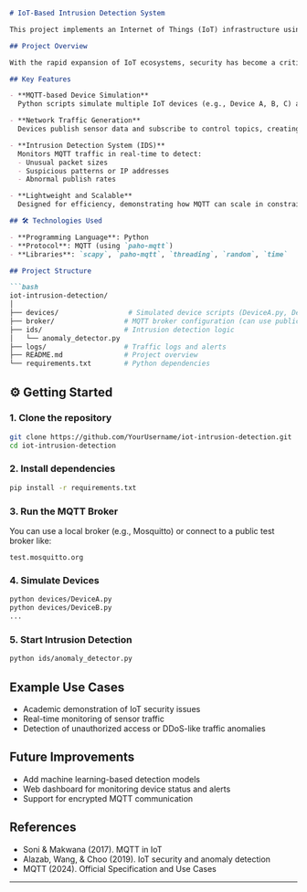 
````markdown
# IoT-Based Intrusion Detection System

This project implements an Internet of Things (IoT) infrastructure using the MQTT (Message Queuing Telemetry Transport) protocol to simulate device communication and detect potential security threats through a lightweight Intrusion Detection System (IDS). The system is built using Python and focuses on simulating traffic from IoT devices, generating normal and anomalous data, and detecting threats in real time.

## Project Overview

With the rapid expansion of IoT ecosystems, security has become a critical concern. This system aims to simulate a smart environment with multiple MQTT-connected devices and introduces an IDS that monitors traffic patterns for anomalies and potential threats.

## Key Features

- **MQTT-based Device Simulation**  
  Python scripts simulate multiple IoT devices (e.g., Device A, B, C) acting as MQTT clients.

- **Network Traffic Generation**  
  Devices publish sensor data and subscribe to control topics, creating diverse traffic (both normal and suspicious).

- **Intrusion Detection System (IDS)**  
  Monitors MQTT traffic in real-time to detect:
  - Unusual packet sizes
  - Suspicious patterns or IP addresses
  - Abnormal publish rates

- **Lightweight and Scalable**  
  Designed for efficiency, demonstrating how MQTT can scale in constrained environments.

## 🛠 Technologies Used

- **Programming Language**: Python
- **Protocol**: MQTT (using `paho-mqtt`)
- **Libraries**: `scapy`, `paho-mqtt`, `threading`, `random`, `time`

## Project Structure

```bash
iot-intrusion-detection/
│
├── devices/                 # Simulated device scripts (DeviceA.py, DeviceB.py...)
├── broker/                 # MQTT broker configuration (can use public/local broker)
├── ids/                    # Intrusion detection logic
│   └── anomaly_detector.py
├── logs/                   # Traffic logs and alerts
├── README.md               # Project overview
└── requirements.txt        # Python dependencies
````

## ⚙️ Getting Started

### 1. Clone the repository

```bash
git clone https://github.com/YourUsername/iot-intrusion-detection.git
cd iot-intrusion-detection
```

### 2. Install dependencies

```bash
pip install -r requirements.txt
```

### 3. Run the MQTT Broker

You can use a local broker (e.g., Mosquitto) or connect to a public test broker like:

```
test.mosquitto.org
```

### 4. Simulate Devices

```bash
python devices/DeviceA.py
python devices/DeviceB.py
...
```

### 5. Start Intrusion Detection

```bash
python ids/anomaly_detector.py
```

## Example Use Cases

* Academic demonstration of IoT security issues
* Real-time monitoring of sensor traffic
* Detection of unauthorized access or DDoS-like traffic anomalies

## Future Improvements

* Add machine learning-based detection models
* Web dashboard for monitoring device status and alerts
* Support for encrypted MQTT communication

## References

* Soni & Makwana (2017). MQTT in IoT
* Alazab, Wang, & Choo (2019). IoT security and anomaly detection
* MQTT (2024). Official Specification and Use Cases

---
